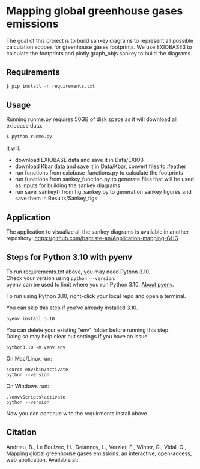 # Mapping global greenhouse gases emissions

The goal of this project is to build sankey diagrams to represent all possible calculation scopes for greenhouse gases footprints. We use EXIOBASE3 to calculate the footprints and plotly.graph_objs.sankey to build the diagrams. 

## Requirements

```bash
$ pip install -r requirements.txt
```

## Usage

Running runme.py requires 50GB of disk space as it will download all exiobase data.

```bash
$ python runme.py
```
It will:

* download EXIOBASE data and save it in Data/EXIO3
* download Kbar data and save it in Data/Kbar, convert files to .feather
* run functions from exiobase_functions.py to calculate the footprints
* run functions from sankey_function.py to generate files that will be used as inputs for building the sankey diagrams
* run save_sankey() from fig_sankey.py to generation sankey figures and save them in Results/Sankey_figs

## Application

The application to visualize all the sankey diagrams is available in another repository: https://github.com/baptiste-an/Application-mapping-GHG


## Steps for Python 3.10 with pyenv

To run requirements.txt above, you may need Python 3.10.  
Check your version using `python --version`.  
pyenv can be used to limit where you run Python 3.10. [About pyenv](https://model.earth/io/coders/python/).

To run using Python 3.10, right-click your local repo and open a terminal.

You can skip this step if you've already installed 3.10.

	pyenv install 3.10

<!--
Optional, since a .python-version file already resides in the repo.

	pyenv local 3.10
-->

You can delete your existing "env" folder before running this step.  
Doing so may help clear out settings if you have an issue.

	python3.10 -m venv env

On Mac/Linux run:

	source env/bin/activate
	python --version

On Windows run:

	.\env\Scripts\activate
	python --version

Now you can continue with the requirments install above.

## Citation

Andrieu, B., Le Boulzec, H., Delannoy, L., Verzier, F., Winter, G., Vidal, O., Mapping global greenhouse gases emissions: an interactive, open-access, web application. Available at: